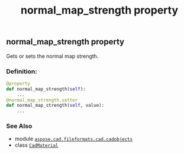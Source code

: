 ﻿---
title: normal_map_strength property
second_title: Aspose.CAD for Python via .NET API References
description: 
type: docs
weight: 640
url: /python-net/aspose.cad.fileformats.cad.cadobjects/cadmaterial/normal_map_strength/
is_root: false
---

## normal_map_strength property


Gets or sets the normal map strength.
### Definition:
```python
@property
def normal_map_strength(self):
    ...
@normal_map_strength.setter
def normal_map_strength(self, value):
    ...
```

### See Also
* module [`aspose.cad.fileformats.cad.cadobjects`](../../)
* class [`CadMaterial`](/cad/python-net/aspose.cad.fileformats.cad.cadobjects/cadmaterial)
